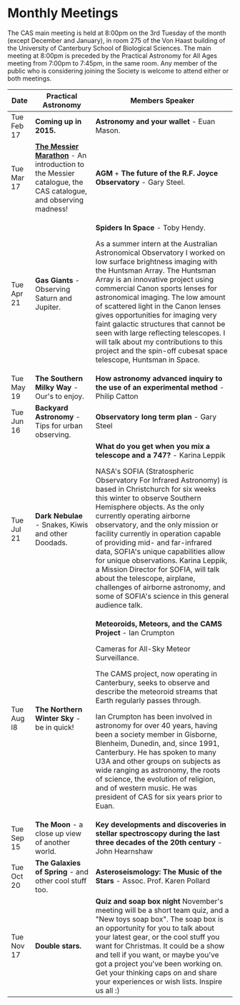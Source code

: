 Monthly Meetings
================

The CAS main meeting is held at 8:00pm on the 3rd Tuesday of the month (except
December and January), in room 275 of the Von Haast building of the University
of Canterbury School of Biological Sciences. The main meeting at 8:00pm is
preceded by the Practical Astronomy for All Ages meeting from 7:00pm to 7:45pm,
in the same room. Any member of the public who is considering joining the
Society is welcome to attend either or both meetings.

<table class="table">
  <thead>
    <tr>
      <th>Date</th>
      <th>Practical Astronomy</th>
      <th>Members Speaker</th>
    </tr>
  </thead>
  <tbody>
    <tr>
      <td><time datetime="2015-02-17">Tue Feb 17</time></td>
      <td><strong>Coming up in 2015.</strong></td>
      <td><strong>Astronomy and your wallet</strong> - Euan Mason.</td>
    </tr>
    <tr>
      <td><time datetime="2015-03-17">Tue Mar 17</time></td>
      <td><strong><a href="/society/practical-astronomy/2015-03-17-the-messier-marathon.html">The Messier Marathon</a></strong> - An introduction to the Messier catalogue, the CAS
      catalogue, and observing madness!</td>
      <td><strong>AGM</strong> + <strong>The future of the R.F. Joyce Observatory</strong> - Gary Steel.</td>
    </tr>
    <tr>
      <td><time datetime="2015-04-21">Tue Apr 21</time></td>
      <td><strong>Gas Giants</strong> - Observing Saturn and Jupiter.</td>
      <td>
        <p>
          <strong>Spiders In Space</strong> - Toby Hendy.
        </p>
        <p>
          As a summer intern at the Australian Astronomical Observatory I worked
          on low surface brightness imaging with the Huntsman Array. The Huntsman
          Array is an innovative project using commercial Canon sports lenses for
          astronomical imaging. The low amount of scattered light in the Canon
          lenses gives opportunities for imaging very faint galactic structures
          that cannot be seen with large reflecting telescopes. I will talk about
          my contributions to this project and the spin-off cubesat space
          telescope, Huntsman in Space.
        </p>
      </td>
    </tr>
    <tr>
      <td><time datetime="2015-05-19">Tue May 19</time></td>
      <td><strong>The Southern Milky Way</strong> - Our's to enjoy.</td>
      <td><strong>How astronomy advanced inquiry to the use of an experimental method</strong> - Philip Catton</td>
    </tr>
    <tr>
      <td><time datetime="2015-06-16">Tue Jun 16</time></td>
      <td><strong>Backyard Astronomy</strong> - Tips for urban observing.</td>
      <td><strong>Observatory long term plan</strong> - Gary Steel</td>
    </tr>
    <tr>
      <td><time datetime="2015-07-21">Tue Jul 21</time></td>
      <td><strong>Dark Nebulae</strong> - Snakes,  Kiwis and other Doodads.</td>
      <td>
        <strong>What do you get when you mix a telescope and a 747?</strong>
        - Karina Leppik
        <p>
        NASA&apos;s SOFIA (Stratospheric Observatory For Infrared Astronomy) is
        based in Christchurch for six weeks this winter to observe Southern
        Hemisphere objects.  As the only currently operating airborne
        observatory, and the only mission or facility currently in operation
        capable of providing mid- and far-infrared data, SOFIA&apos;s unique
        capabilities allow for unique observations.  Karina Leppik, a Mission
        Director for SOFIA, will talk about the telescope, airplane, challenges
        of airborne astronomy, and some of SOFIA's science in this general
        audience talk.
        </p>
      </td>
    </tr>
    <tr>
      <td><time datetime="2015-08-18">Tue Aug l8</time></td>
      <td><strong>The Northern Winter Sky</strong> - be in quick!</td>
      <td>
        <strong>Meteoroids, Meteors, and the CAMS Project</strong> - Ian Crumpton
        <p>Cameras for All-Sky Meteor Surveillance.</p>
        <p>
          The CAMS project, now operating in Canterbury, seeks to observe and
          describe the meteoroid streams that Earth regularly passes through.
        </p>
        <p>
          Ian Crumpton has been involved in astronomy for over 40 years, having
          been a society member in Gisborne, Blenheim, Dunedin, and, since
          1991, Canterbury. He has spoken to many U3A and other groups on
          subjects as wide ranging as astronomy, the roots of science, the
          evolution of religion, and of western music. He was president of CAS
          for six years prior to Euan.
        </p>
      </td>
    </tr>
    <tr>
      <td><time datetime="2015-09-15">Tue Sep 15</time></td>
      <td><strong>The Moon</strong> - a close up view of another world.</td>
      <td><strong>Key developments and discoveries in
      stellar spectroscopy during the last three decades of the 20th
      century</strong> - John Hearnshaw</td>
    </tr>
    <tr>
      <td><time datetime="2015-10-20">Tue Oct 20</time></td>
      <td><strong>The Galaxies of Spring</strong> - and other cool stuff too.</td>
      <td><strong>Asteroseismology: The Music of the Stars</strong> - Assoc. Prof. Karen Pollard</td>
    </tr>
    <tr>
      <td><time datetime="2015-11-17">Tue Nov 17</time></td>
      <td><strong>Double stars.</strong></td>
      <td><strong>Quiz and soap box night</strong> November&apos;s meeting will
      be a short team quiz, and a "New toys soap box".  The soap box is an
      opportunity for you to talk about your latest gear, or the cool stuff you
      want for Christmas. It could be a show and tell if you want, or maybe
      you've got a project you've been working on. Get your thinking caps on
      and share your experiences or wish lists. Inspire us all :)</td>
    </tr>
  </tbody>
</table>
